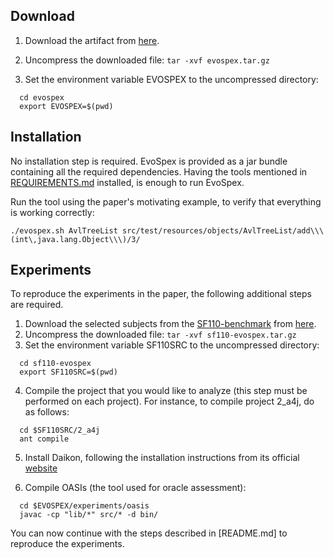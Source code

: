 ## Download

1. Download the artifact from [here](https://mega.nz/file/JW4TFK6Q#V2S3UiSIqy-bzHpcDFAab76TXIygtvipMDHMEzrF_cQ).

2. Uncompress the downloaded file: ```tar -xvf evospex.tar.gz```

3. Set the environment variable EVOSPEX to the uncompressed directory:
```
  cd evospex
  export EVOSPEX=$(pwd)
```

## Installation

No installation step is required. EvoSpex is provided as a jar bundle containing all the required dependencies. Having the tools mentioned in [REQUIREMENTS.md](REQUIREMENTS.md) installed, is enough to run EvoSpex. 

Run the tool using the paper's motivating example, to verify that everything is working correctly:

`./evospex.sh AvlTreeList src/test/resources/objects/AvlTreeList/add\\\(int\,java.lang.Object\\\)/3/`

## Experiments

To reproduce the experiments in the paper, the following additional steps are required. 

1. Download the selected subjects from the [SF110-benchmark](https://www.evosuite.org/experimental-data/sf110/) from [here](https://mega.nz/file/TkJziSKI#y7c_8cJaTnfhW8NBlO_hbWKiWMqqrBD4iIivnII5ycM). 
2. Uncompress the downloaded file: ```tar -xvf sf110-evospex.tar.gz```
3. Set the environment variable SF110SRC to the uncompressed directory:
```
  cd sf110-evospex
  export SF110SRC=$(pwd)
```
4. Compile the project that you would like to analyze (this step must be performed on each project). For instance, to compile project 2_a4j, do as follows: 
```
  cd $SF110SRC/2_a4j
  ant compile
```

5. Install Daikon, following the installation instructions from its official [website](https://plse.cs.washington.edu/daikon/download/doc/daikon.html#Installation)

6. Compile OASIs (the tool used for oracle assessment):
```
  cd $EVOSPEX/experiments/oasis
  javac -cp "lib/*" src/* -d bin/
```
 
You can now continue with the steps described in [README.md] to reproduce the experiments.
